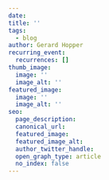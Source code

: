 ```yaml
---
date:
title: ''
tags:
  - blog
author: Gerard Hopper
recurring_event:
  recurrences: []
thumb_image:
  image: ''
  image_alt: ''
featured_image:
  image: ''
  image_alt: ''
seo:
  page_description:
  canonical_url:
  featured_image:
  featured_image_alt:
  author_twitter_handle:
  open_graph_type: article
  no_index: false
---
```

